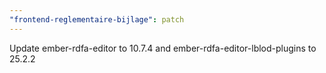 ```yaml
---
"frontend-reglementaire-bijlage": patch
---
```


Update ember-rdfa-editor to 10.7.4 and ember-rdfa-editor-lblod-plugins to 25.2.2
